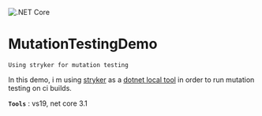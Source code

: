 ![.NET Core](https://github.com/aimenux/MutationTestingDemo/workflows/.NET%20Core/badge.svg)
# MutationTestingDemo
```
Using stryker for mutation testing
```

In this demo, i m using [stryker](https://github.com/stryker-mutator/stryker-net) as a [dotnet local tool](https://stu.dev/dotnet-core-3-local-tools/) in order to run mutation testing on ci builds.

**`Tools`** : vs19, net core 3.1